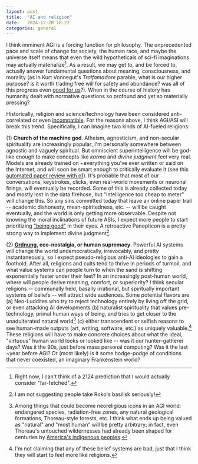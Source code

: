 ```yaml
---
layout: post
title:  "AI and religion"
date:   2024-12-20 18:22
categories: general
---
```


I think imminent AGI is a forcing function for philosophy. The unprecedented pace and scale of change for society, the human race, and maybe the universe itself means that even the wild hypotheticals of sci-fi imaginations may actually materialize[^0]. As a result, we may get to, and be forced to, actually answer fundamental questions about meaning, consciousness, and morality (as in Kurt Vonnegut's *Tralfamadore* parable, what is our higher purpose? is it worth trading free will for safety and abundance? was all of this progress even [good for us](https://web.cs.ucdavis.edu/~rogaway/classes/188/materials/Diamond-TheWorstMistakeInTheHistoryOfTheHumanRace.pdf)?). When in the course of history has humanity dealt with normative questions so profound and yet so materially pressing? 

Historically, religion and science/technology have been considered anti-correlated or even [incompatible](https://www.preposterousuniverse.com/blog/2009/06/23/science-and-religion-are-not-compatible/). For the reasons above, I think AGI/ASI will break this trend. Specifically, I can imagine two kinds of AI-fueled religions:

(1) **Church of the machine god**. Atheism, agnosticism, and non-secular spirituality are increasingly popular; I'm personally somewhere between agnostic and vaguely spiritual. But omniscient superintelligence will be god-like enough to make concepts like *karma* and *divine judgment* feel very real. Models are already trained on ~everything you've ever written or said on the Internet, and will soon be smart enough to critically evaluate it (see this [automated paper review with o1](https://www.owlposting.com/p/can-o1-preview-find-major-mistakes)). It's probable that most of our conversations, keystrokes, clicks, even real-world movements or neuronal firings, will eventually be recorded. Some of this is already collected today and mostly lost in the data firehose, but "intelligence too cheap to meter" will change this. So any sins committed today that leave an online paper trail -- academic dishonesty, mean-spiritedness, etc. -- will be caught eventually, and the world is only getting more observable. Despite not knowing the moral inclinations of future ASIs, I expect more people to start prioritizing ["being good"](https://x.com/karpathy/status/1821624726739185885) in their eyes. A retroactive Panopticon is a pretty strong way to implement divine judgment[^1]. 

(2) **[Ordnung](https://groups.etown.edu/amishstudies/cultural-practices/regulations/), eco-nostalgia, or human supremacy**. Powerful AI systems will change the world undemocratically, irrevocably, and pretty instantaneously, so I expect pseudo-religious anti-AI ideologies to gain a foothold. After all, religions and cults tend to thrive in periods of turmoil, and what value systems can people turn to when the sand is shifting exponentially faster under their feet? In an increasingly post-human world, where will people derive meaning, comfort, or superiority? I think secular religions -- communally held, basally irrational, but spiritually important systems of beliefs -- will attract wide audiences. Some potential flavors are (a) Neo-Luddites who try to reject technology entirely by living off the grid, or even attacking AI developments (b) naturalist spirituality that values pre-technology, primal human ways of being, and tries to get closer to the unadulterated natural world[^2] (c) either transcendent or selfish reasons to see human-made outputs (art, writing, software, etc.) as uniquely valuable.[^3] These religions will have to make concrete choices about what the ideal, "virtuous" human world looks or looked like -- was it our hunter-gatherer days? Was it the 90s, just before mass personal computing? Was it the last ~year before AGI? Or (most likely) is it some hodge-podge of conditions that never coexisted, an imaginary Frankenstein world?


[^0]: Right now, I can't think of a 2124 prediction that I would actually consider "far-fetched".
[^1]: I am not suggesting people take Roko's basilisk seriously!
[^2]: Among things that could become neoreligious icons in an AGI world: endangered species, radiation-free zones, any natural geological formations, Thoreau-style forests, etc. I think what ends up being valued as "natural" and "most human" will be pretty arbitrary; in fact, even Thoreau's untouched wildernesses had already been shaped for centuries by [America's indigenous peoples](https://en.wikipedia.org/wiki/1491:_New_Revelations_of_the_Americas_Before_Columbus).
[^3]: I'm not claiming that any of these belief systems are bad, just that I think they will start to feel more like religions.